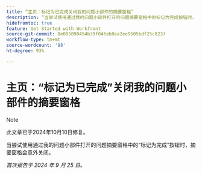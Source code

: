```yaml
---
title: “主页：标记为已完成关闭我的问题小部件的摘要窗格”
description: “当尝试使用通过我的问题小部件打开的问题摘要窗格中的标记为完成按钮时，摘要窗格会意外关闭。”
hidefromtoc: true
feature: Get Started with Workfront
source-git-commit: 8e095890454b39f046eb8ea2ee9505bdf25c8237
workflow-type: tm+mt
source-wordcount: '88'
ht-degree: 93%

---
```



# 主页：“标记为已完成”关闭我的问题小部件的摘要窗格

>[!NOTE]
>
>此文章已于2024年10月10日修复。

当尝试使用通过我的问题小部件打开的问题摘要窗格中的“标记为完成”按钮时，摘要窗格会意外关闭。

_首次报告于 2024 年 9 月 25 日。_

